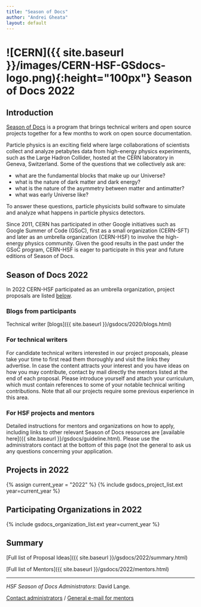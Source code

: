 ```yaml
---
title: "Season of Docs"
author: "Andrei Gheata"
layout: default
---
```


# ![CERN]({{ site.baseurl }}/images/CERN-HSF-GSdocs-logo.png){:height="100px"} Season of Docs 2022

## Introduction

[Season of Docs](https://developers.google.com/season-of-docs/) is a program that brings technical writers and open source projects together for a few months to work on open source documentation.

Particle physics is an exciting field where large collaborations of scientists collect
and analyze petabytes data from high-energy physics experiments, such as the Large Hadron Collider,
hosted at the CERN laboratory in Geneva, Switzerland.
Some of the questions that we collectively ask are:

- what are the fundamental blocks that make up our Universe?
- what is the nature of dark matter and dark energy?
- what is the nature of the asymmetry between matter and antimatter?
- what was early Universe like?

To answer these questions, particle physicists build software to simulate and analyze what happens in particle physics detectors.

Since 2011, CERN has participated in other Google initiatives such as Google Summer of Code (GSoC), first as a small organization (CERN-SFT) and later as an umbrella organization (CERN-HSF) to involve the high-energy physics community. Given the good results in the past under the GSoC program, CERN-HSF is eager to participate in this year and future editions of Season of Docs.


## Season of Docs 2022

In 2022 CERN-HSF participated as an umbrella organization, project proposals are listed [below](#projects-in-2022).

### Blogs from participants

Technical writer [blogs]({{ site.baseurl }}/gsdocs/2020/blogs.html)

### For technical writers

For candidate technical writers interested in our project proposals, please take your time to first read them thoroughly and visit the links they advertise. In case the content attracts your interest and you have ideas on how you may contribute, contact by mail directly the mentors listed at the end of each proposal. Please introduce yourself and attach your curriculum, which must contain references to some of your notable technical writing contributions. Note that all our projects require some previous experience in this area.

### For HSF projects and mentors

Detailed instructions for mentors and organizations on how to apply, including links to other relevant Season of Docs resources are [available here]({{ site.baseurl }}/gsdocs/guideline.html). Please use the administrators contact at the bottom of this page (not the general to ask us any questions concerning your application.

## Projects in 2022

{% assign current_year = "2022" %}
{% include gsdocs_project_list.ext year=current_year %}

## Participating Organizations in 2022

{% include gsdocs_organization_list.ext year=current_year %}

## Summary

[Full list of Proposal Ideas]({{ site.baseurl }}/gsdocs/2022/summary.html)

[Full list of Mentors]({{ site.baseurl }}/gsdocs/2022/mentors.html)

---

*HSF Season of Docs Administrators*: David Lange.

[Contact administrators](mailto:hsf-gsdocs-admin@googlegroups.com) / [General e-mail for mentors](mailto:hep-software-foundation-google-season-of-docs@googlegroups.com)
